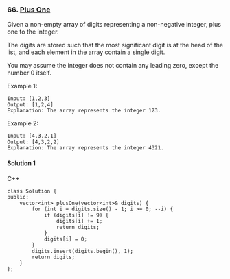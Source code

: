 ### 66\. [Plus One](https://leetcode.com/problems/plus-one/)

Given a non-empty array of digits representing a non-negative integer, plus one to the integer.

The digits are stored such that the most significant digit is at the head of the list, and each element in the array contain a single digit.

You may assume the integer does not contain any leading zero, except the number 0 itself.

Example 1:
```
Input: [1,2,3]
Output: [1,2,4]
Explanation: The array represents the integer 123.
```

Example 2:
```
Input: [4,3,2,1]
Output: [4,3,2,2]
Explanation: The array represents the integer 4321.
```

#### Solution 1

C++

```
class Solution {
public:
    vector<int> plusOne(vector<int>& digits) {      
        for (int i = digits.size() - 1; i >= 0; --i) {
            if (digits[i] != 9) {
                digits[i] += 1;
                return digits;
            }
            digits[i] = 0;
        }
        digits.insert(digits.begin(), 1);
        return digits;
    }
};
```

